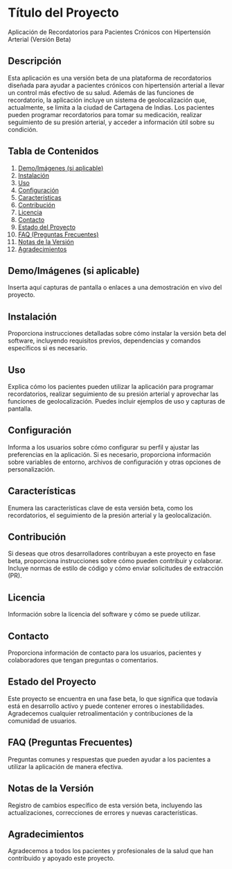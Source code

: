 # Título del Proyecto

Aplicación de Recordatorios para Pacientes Crónicos con Hipertensión Arterial (Versión Beta)

## Descripción

Esta aplicación es una versión beta de una plataforma de recordatorios diseñada para ayudar a pacientes crónicos con hipertensión arterial a llevar un control más efectivo de su salud. Además de las funciones de recordatorio, la aplicación incluye un sistema de geolocalización que, actualmente, se limita a la ciudad de Cartagena de Indias. Los pacientes pueden programar recordatorios para tomar su medicación, realizar seguimiento de su presión arterial, y acceder a información útil sobre su condición.

## Tabla de Contenidos
1. [Demo/Imágenes (si aplicable)](#demoimágenes-si-aplicable)
2. [Instalación](#instalación)
3. [Uso](#uso)
4. [Configuración](#configuración)
5. [Características](#características)
6. [Contribución](#contribución)
7. [Licencia](#licencia)
8. [Contacto](#contacto)
9. [Estado del Proyecto](#estado-del-proyecto)
10. [FAQ (Preguntas Frecuentes)](#faq-preguntas-frecuentes)
11. [Notas de la Versión](#notas-de-la-versión)
12. [Agradecimientos](#agradecimientos)

## Demo/Imágenes (si aplicable)
Inserta aquí capturas de pantalla o enlaces a una demostración en vivo del proyecto.

## Instalación
Proporciona instrucciones detalladas sobre cómo instalar la versión beta del software, incluyendo requisitos previos, dependencias y comandos específicos si es necesario.

## Uso
Explica cómo los pacientes pueden utilizar la aplicación para programar recordatorios, realizar seguimiento de su presión arterial y aprovechar las funciones de geolocalización. Puedes incluir ejemplos de uso y capturas de pantalla.

## Configuración
Informa a los usuarios sobre cómo configurar su perfil y ajustar las preferencias en la aplicación. Si es necesario, proporciona información sobre variables de entorno, archivos de configuración y otras opciones de personalización.

## Características
Enumera las características clave de esta versión beta, como los recordatorios, el seguimiento de la presión arterial y la geolocalización.

## Contribución
Si deseas que otros desarrolladores contribuyan a este proyecto en fase beta, proporciona instrucciones sobre cómo pueden contribuir y colaborar. Incluye normas de estilo de código y cómo enviar solicitudes de extracción (PR).

## Licencia
Información sobre la licencia del software y cómo se puede utilizar. 

## Contacto
Proporciona información de contacto para los usuarios, pacientes y colaboradores que tengan preguntas o comentarios.

## Estado del Proyecto
Este proyecto se encuentra en una fase beta, lo que significa que todavía está en desarrollo activo y puede contener errores o inestabilidades. Agradecemos cualquier retroalimentación y contribuciones de la comunidad de usuarios.

## FAQ (Preguntas Frecuentes)
Preguntas comunes y respuestas que pueden ayudar a los pacientes a utilizar la aplicación de manera efectiva.

## Notas de la Versión
Registro de cambios específico de esta versión beta, incluyendo las actualizaciones, correcciones de errores y nuevas características.

## Agradecimientos
Agradecemos a todos los pacientes y profesionales de la salud que han contribuido y apoyado este proyecto.
